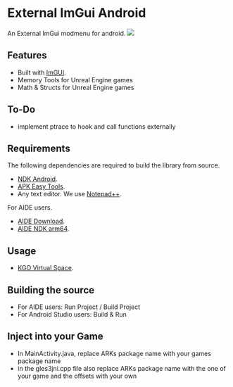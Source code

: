 # External ImGui Android
An External ImGui modmenu for android.
![](https://media.discordapp.net/attachments/934836097807167519/1183884783361736725/Screenshot_20231211_214904_KGO_Multi_Space.png)

## Features
- Built with [ImGUI](https://github.com/ocornut/imgui).
- Memory Tools for Unreal Engine games
- Math & Structs for Unreal Engine games

## To-Do
- implement ptrace to hook and call functions externally

## Requirements
The following dependencies are required to build the library from source.
- [NDK Android](https://developer.android.com/ndk).
- [APK Easy Tools](https://forum.xda-developers.com/android/software-hacking/tool-apk-easy-tool-v1-02-windows-gui-t3333960).
- Any text editor. We use [Notepad++](https://notepad-plus-plus.org/).

For AIDE users.
- [AIDE Download](https://cdn.discordapp.com/attachments/1059996036069871686/1181367274955882516/base.apk).
- [AIDE NDK arm64](https://cdn.discordapp.com/attachments/1059996036069871686/1181368161883398204/aide_ndk_arm64.tar.gz).

## Usage 
- [KGO Virtual Space](https://cdn.discordapp.com/attachments/1059996036069871686/1182052573897838683/base.apk).

## Building the source
- For AIDE users: Run Project / Build Project
- For Android Studio users: Build & Run

## Inject into your Game
- In MainActivity.java, replace ARKs package name with your games package name
- in the gles3jni.cpp file also replace ARKs package name with the one of your game and the offsets with your own


